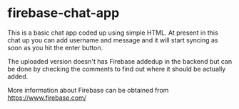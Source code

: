 # firebase-chat-app

This is a basic chat app coded up using simple HTML. At present in this chat up you can add username and message and it will start syncing as soon as you hit the enter button.

The uploaded version doesn't has Firebase addedup in the backend but can be done by checking the comments to find out where it should be actually added.

More information about Firebase can be obtained from https://www.firebase.com/